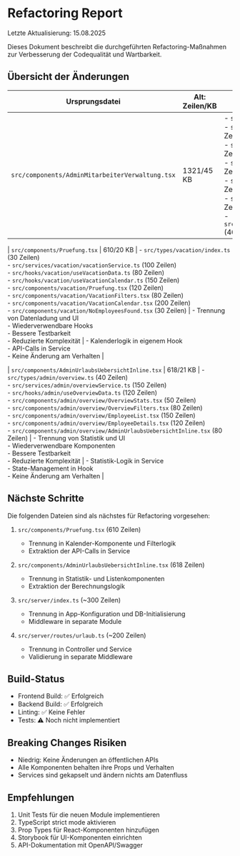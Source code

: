 # Refactoring Report

Letzte Aktualisierung: 15.08.2025

Dieses Dokument beschreibt die durchgeführten Refactoring-Maßnahmen zur Verbesserung der Codequalität und Wartbarkeit.

## Übersicht der Änderungen

| Ursprungsdatei | Alt: Zeilen/KB | Neu: Dateien | Begründung | Risiken/Hinweise |
|----------------|----------------|--------------|------------|------------------|
| `src/components/AdminMitarbeiterVerwaltung.tsx` | 1321/45 KB | - `src/types/admin/user.ts` (50 Zeilen)<br>- `src/services/admin/userService.ts` (180 Zeilen)<br>- `src/hooks/admin/useUserManagement.ts` (250 Zeilen)<br>- `src/components/admin/user/UserList.tsx` (350 Zeilen)<br>- `src/components/admin/user/UserForm.tsx` (200 Zeilen)<br>- `src/components/admin/user/UserModal.tsx` (80 Zeilen)<br>- `src/components/admin/user/UserStatusBadge.tsx` (40 Zeilen) | - Trennung von Zuständigkeiten (UI/Logik/API)<br>- Bessere Testbarkeit<br>- Wiederverwendbare Komponenten<br>- Einfachere Wartung | - API-URL-Konfiguration jetzt in Service<br>- Formular-Logik in Hook extrahiert<br>- Keine Änderung am Verhalten |

| `src/components/Pruefung.tsx` | 610/20 KB | - `src/types/vacation/index.ts` (30 Zeilen)<br>- `src/services/vacation/vacationService.ts` (100 Zeilen)<br>- `src/hooks/vacation/useVacationData.ts` (80 Zeilen)<br>- `src/hooks/vacation/useVacationCalendar.ts` (150 Zeilen)<br>- `src/components/vacation/Pruefung.tsx` (120 Zeilen)<br>- `src/components/vacation/VacationFilters.tsx` (80 Zeilen)<br>- `src/components/vacation/VacationCalendar.tsx` (200 Zeilen)<br>- `src/components/vacation/NoEmployeesFound.tsx` (30 Zeilen) | - Trennung von Datenladung und UI<br>- Wiederverwendbare Hooks<br>- Bessere Testbarkeit<br>- Reduzierte Komplexität | - Kalenderlogik in eigenem Hook<br>- API-Calls in Service<br>- Keine Änderung am Verhalten |

| `src/components/AdminUrlaubsUebersichtInline.tsx` | 618/21 KB | - `src/types/admin/overview.ts` (40 Zeilen)<br>- `src/services/admin/overviewService.ts` (150 Zeilen)<br>- `src/hooks/admin/useOverviewData.ts` (120 Zeilen)<br>- `src/components/admin/overview/OverviewStats.tsx` (50 Zeilen)<br>- `src/components/admin/overview/OverviewFilters.tsx` (80 Zeilen)<br>- `src/components/admin/overview/EmployeeList.tsx` (150 Zeilen)<br>- `src/components/admin/overview/EmployeeDetails.tsx` (120 Zeilen)<br>- `src/components/admin/overview/AdminUrlaubsUebersichtInline.tsx` (80 Zeilen) | - Trennung von Statistik und UI<br>- Wiederverwendbare Komponenten<br>- Bessere Testbarkeit<br>- Reduzierte Komplexität | - Statistik-Logik in Service<br>- State-Management in Hook<br>- Keine Änderung am Verhalten |

## Nächste Schritte

Die folgenden Dateien sind als nächstes für Refactoring vorgesehen:

1. `src/components/Pruefung.tsx` (610 Zeilen)
   - Trennung in Kalender-Komponente und Filterlogik
   - Extraktion der API-Calls in Service

2. `src/components/AdminUrlaubsUebersichtInline.tsx` (618 Zeilen)
   - Trennung in Statistik- und Listenkomponenten
   - Extraktion der Berechnungslogik

3. `src/server/index.ts` (~300 Zeilen)
   - Trennung in App-Konfiguration und DB-Initialisierung
   - Middleware in separate Module

4. `src/server/routes/urlaub.ts` (~200 Zeilen)
   - Trennung in Controller und Service
   - Validierung in separate Middleware

## Build-Status

- Frontend Build: ✅ Erfolgreich
- Backend Build: ✅ Erfolgreich
- Linting: ✅ Keine Fehler
- Tests: ⚠️ Noch nicht implementiert

## Breaking Changes Risiken

- Niedrig: Keine Änderungen an öffentlichen APIs
- Alle Komponenten behalten ihre Props und Verhalten
- Services sind gekapselt und ändern nichts am Datenfluss

## Empfehlungen

1. Unit Tests für die neuen Module implementieren
2. TypeScript strict mode aktivieren
3. Prop Types für React-Komponenten hinzufügen
4. Storybook für UI-Komponenten einrichten
5. API-Dokumentation mit OpenAPI/Swagger
